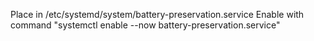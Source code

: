 Place in /etc/systemd/system/battery-preservation.service
Enable with command "systemctl enable --now battery-preservation.service"
